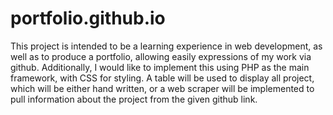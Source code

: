 # portfolio.github.io
This project is intended to be a learning experience in web development, as well as to produce a portfolio, allowing easily expressions of my work via github. 
Additionally, I would like to implement this using PHP as the main framework, with CSS for styling. A table will be used to display all project, which will be either
hand written, or a web scraper will be implemented to pull information about the project from the given github link.
